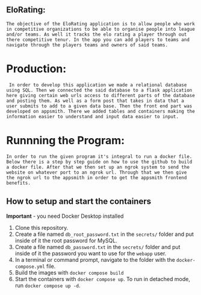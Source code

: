 ## EloRating:

    The objective of the EloRating application is to allow people who work in competitive organizations to be able to organise people into league and/or teams. As well it tracks the elo rating a player through out there competitive tenur. In the app you can add players to teams and navigate through the players teams and owners of said teams.
# Production:
     In order to develop this application we made a relational database using SQL. Then we connected the said database to a flask application here giving certain web urls access to different parts of the database and posting them. As well as a form post that takes in data that a user submits to add to a given data base. Then the front end part was developed on appsmith. There we added tables and containers making the information easier to understand and input data easier to input.

# Runnning the Program:
    In order to run the given program it's integral to run a docker file. Below there is a step by step guide on how to use the github to build a docker file. After that we then set up an ngrok system to send the website on whatever port to an ngrok url. Through that we then give the ngrok url to the appsmith in order to get the appsmith frontend benefits.

## How to setup and start the containers
**Important** - you need Docker Desktop installed

1. Clone this repository.  
1. Create a file named `db_root_password.txt` in the `secrets/` folder and put inside of it the root password for MySQL. 
1. Create a file named `db_password.txt` in the `secrets/` folder and put inside of it the password you want to use for the `webapp` user. 
1. In a terminal or command prompt, navigate to the folder with the `docker-compose.yml` file.  
1. Build the images with `docker compose build`
1. Start the containers with `docker compose up`.  To run in detached mode, run `docker compose up -d`. 









